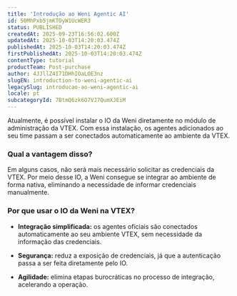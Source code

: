 ```yaml
---
title: 'Introdução ao Weni Agentic AI'
id: 50MhPxb5jmKTOyW1UcWER3
status: PUBLISHED
createdAt: 2025-09-23T16:56:02.600Z
updatedAt: 2025-10-03T14:20:03.474Z
publishedAt: 2025-10-03T14:20:03.474Z
firstPublishedAt: 2025-10-03T14:20:03.474Z
contentType: tutorial
productTeam: Post-purchase
author: 4JJllZ4I71DHhIOaLOE3nz
slugEN: introduction-to-weni-agentic-ai
legacySlug: introducao-ao-weni-agentic-ai
locale: pt
subcategoryId: 7BtmQ6zk6O7VJ7QumXJEiM
---
```


Atualmente, é possível instalar o IO da Weni diretamente no módulo de administração da VTEX. Com essa instalação, os agentes adicionados ao seu time passam a ser conectados automaticamente ao ambiente da VTEX.

### Qual a vantagem disso?
Em alguns casos, não será mais necessário solicitar as credenciais da VTEX. Por meio desse IO, a Weni consegue se integrar ao ambiente de forma nativa, eliminando a necessidade de informar credenciais manualmente.

### Por que usar o IO da Weni na VTEX?
- **Integração simplificada:** os agentes oficiais são conectados automaticamente ao seu ambiente VTEX, sem necessidade da informação das credenciais.

- **Segurança:** reduz a exposição de credenciais, já que a autenticação passa a ser feita diretamente pelo IO.

- **Agilidade:** elimina etapas burocráticas no processo de integração, acelerando a operação.

